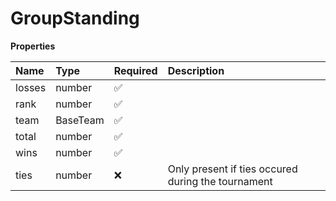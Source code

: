 # GroupStanding

**Properties**

| Name   | Type     | Required | Description                                        |
| :----- | :------- | :------- | :------------------------------------------------- |
| losses | number   | ✅       |                                                    |
| rank   | number   | ✅       |                                                    |
| team   | BaseTeam | ✅       |                                                    |
| total  | number   | ✅       |                                                    |
| wins   | number   | ✅       |                                                    |
| ties   | number   | ❌       | Only present if ties occured during the tournament |
